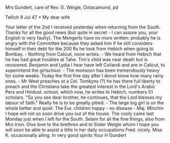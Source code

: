 Mrs Gundert, care of Rev. G. Weigle, Ootacamund, pd

 Tellich 9 Jul 47
 <Frtg>*
My dear wife

Your letter of the 2nd I received yesterday when returning from the South. Thanks for all the good news (but quite in secret - I can assure you, your English is very faulty). The Mengerts have no more written: probably he is angry with the Committee because they asked him if he still considers himself in their debt for the 200 Rs he took from Hebich when going to Bombay. - Nothing from Calicut, none writes. - We heard from Hebich that he has had great troubles at Tahe. Tim's child was near death but is recovered. Benjamin and Lydia I hear have left Coilandi and are in Calicut, to superintend the girlschool. - The monsoon has been tremendously heavy for some weeks. Today the first fine day after I donot know how many rainy ones. - Mr West preaches at a Col. Tomkyns (?) he has there full liberty to preach and the Christians take the greatest interest in the Lord's Arabic Pers and Hindust. school, which now, he writes to Hebich, numbers 51 scholars. "So you see dear brother, he continues, that the Lord blesses my labour of faith." Really he is to be greatly pitied. - The large big girl is on the whole better and quiet. The Eur. children happy - no disease - Maj. Minchin I hope will not so soon drive you out of the house. The cooly came last Monday just when I left for the South. Selam for all the fine things, also from Mrs Irion. Give love to the brethren and to Sister Weigle whom I hope you will soon be able to assist a little in her daily occupations Fred. nicely. Miss K. occasionally ailing. In very good spirits
 Your H Gundert

